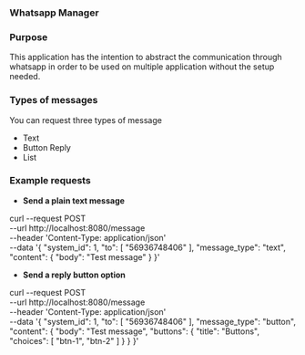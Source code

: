 ### Whatsapp Manager


### Purpose
This application has the intention to abstract the communication through whatsapp in order to be used on multiple application without the setup needed.


### Types of messages

You can request three types of message

- Text
- Button Reply
- List

### Example requests

- **Send a plain text message**

curl --request POST \
--url http://localhost:8080/message \
--header 'Content-Type: application/json' \
--data '{
"system_id": 1,
"to": [
"56936748406"
],
"message_type": "text",
"content": {
"body": "Test message"
}
}'


- **Send a reply button option**

curl --request POST \
--url http://localhost:8080/message \
--header 'Content-Type: application/json' \
--data '{
"system_id": 1,
"to": [
"56936748406"
],
"message_type": "button",
"content": {
"body": "Test message",
"buttons": {
"title": "Buttons",
"choices": [
"btn-1",
"btn-2"
]
}
}
}'

